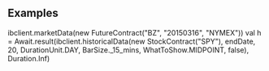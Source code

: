 ## Examples

ibclient.marketData(new FutureContract("BZ", "20150316", "NYMEX"))
val  h = Await.result(ibclient.historicalData(new StockContract("SPY"), endDate, 20,
DurationUnit.DAY, BarSize._15_mins, WhatToShow.MIDPOINT, false),  Duration.Inf)

